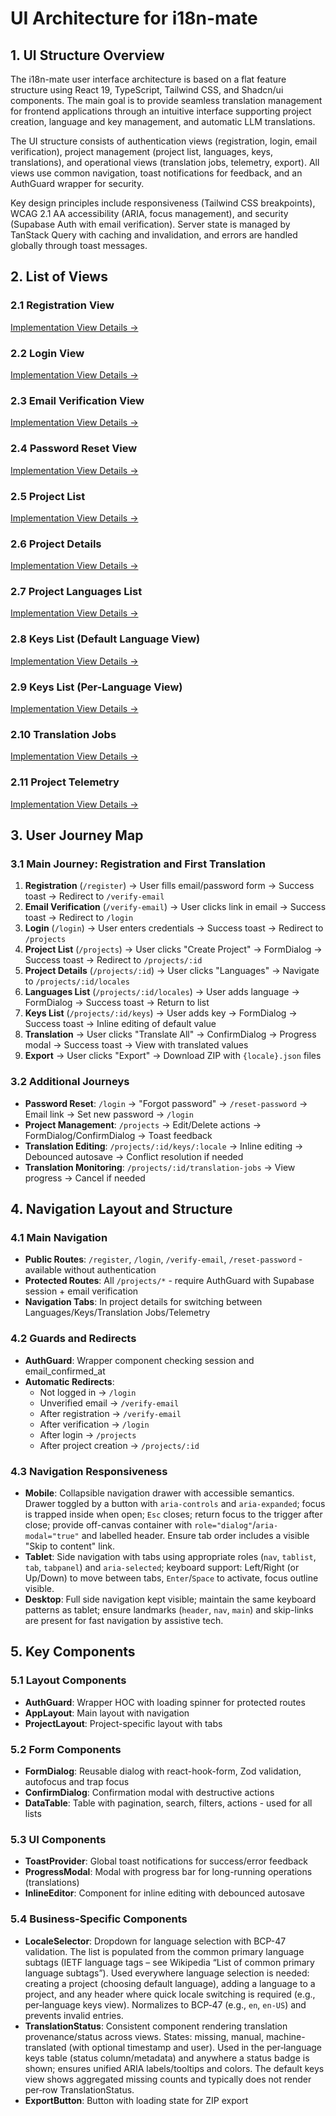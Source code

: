 # UI Architecture for i18n-mate

## 1. UI Structure Overview

The i18n-mate user interface architecture is based on a flat feature structure using React 19, TypeScript, Tailwind CSS, and Shadcn/ui components. The main goal is to provide seamless translation management for frontend applications through an intuitive interface supporting project creation, language and key management, and automatic LLM translations.

The UI structure consists of authentication views (registration, login, email verification), project management (project list, languages, keys, translations), and operational views (translation jobs, telemetry, export). All views use common navigation, toast notifications for feedback, and an AuthGuard wrapper for security.

Key design principles include responsiveness (Tailwind CSS breakpoints), WCAG 2.1 AA accessibility (ARIA, focus management), and security (Supabase Auth with email verification). Server state is managed by TanStack Query with caching and invalidation, and errors are handled globally through toast messages.

## 2. List of Views

### 2.1 Registration View

[Implementation View Details →](./views/1-registration-view.md)

### 2.2 Login View

[Implementation View Details →](./views/2-login-view.md)

### 2.3 Email Verification View

[Implementation View Details →](./views/3-email-verification-view.md)

### 2.4 Password Reset View

[Implementation View Details →](./views/4-password-reset-view.md)

### 2.5 Project List

[Implementation View Details →](./views/5-project-list.md)

### 2.6 Project Details

[Implementation View Details →](./views/6-project-details.md)

### 2.7 Project Languages List

[Implementation View Details →](./views/7-project-languages-list.md)

### 2.8 Keys List (Default Language View)

[Implementation View Details →](./views/8-keys-list-default-view.md)

### 2.9 Keys List (Per-Language View)

[Implementation View Details →](./views/9-keys-list-per-language-view.md)

### 2.10 Translation Jobs

[Implementation View Details →](./views/10-translation-jobs.md)

### 2.11 Project Telemetry

[Implementation View Details →](./views/11-project-telemetry.md)

## 3. User Journey Map

### 3.1 Main Journey: Registration and First Translation

1. **Registration** (`/register`) → User fills email/password form → Success toast → Redirect to `/verify-email`
2. **Email Verification** (`/verify-email`) → User clicks link in email → Success toast → Redirect to `/login`
3. **Login** (`/login`) → User enters credentials → Success toast → Redirect to `/projects`
4. **Project List** (`/projects`) → User clicks "Create Project" → FormDialog → Success toast → Redirect to `/projects/:id`
5. **Project Details** (`/projects/:id`) → User clicks "Languages" → Navigate to `/projects/:id/locales`
6. **Languages List** (`/projects/:id/locales`) → User adds language → FormDialog → Success toast → Return to list
7. **Keys List** (`/projects/:id/keys`) → User adds key → FormDialog → Success toast → Inline editing of default value
8. **Translation** → User clicks "Translate All" → ConfirmDialog → Progress modal → Success toast → View with translated values
9. **Export** → User clicks "Export" → Download ZIP with `{locale}.json` files

### 3.2 Additional Journeys

- **Password Reset**: `/login` → "Forgot password" → `/reset-password` → Email link → Set new password → `/login`
- **Project Management**: `/projects` → Edit/Delete actions → FormDialog/ConfirmDialog → Toast feedback
- **Translation Editing**: `/projects/:id/keys/:locale` → Inline editing → Debounced autosave → Conflict resolution if needed
- **Translation Monitoring**: `/projects/:id/translation-jobs` → View progress → Cancel if needed

## 4. Navigation Layout and Structure

### 4.1 Main Navigation

- **Public Routes**: `/register`, `/login`, `/verify-email`, `/reset-password` - available without authentication
- **Protected Routes**: All `/projects/*` - require AuthGuard with Supabase session + email verification
- **Navigation Tabs**: In project details for switching between Languages/Keys/Translation Jobs/Telemetry

### 4.2 Guards and Redirects

- **AuthGuard**: Wrapper component checking session and email_confirmed_at
- **Automatic Redirects**:
  - Not logged in → `/login`
  - Unverified email → `/verify-email`
  - After registration → `/verify-email`
  - After verification → `/login`
  - After login → `/projects`
  - After project creation → `/projects/:id`

### 4.3 Navigation Responsiveness

- **Mobile**: Collapsible navigation drawer with accessible semantics. Drawer toggled by a button with `aria-controls` and `aria-expanded`; focus is trapped inside when open; `Esc` closes; return focus to the trigger after close; provide off-canvas container with `role="dialog"`/`aria-modal="true"` and labelled header. Ensure tab order includes a visible "Skip to content" link.
- **Tablet**: Side navigation with tabs using appropriate roles (`nav`, `tablist`, `tab`, `tabpanel`) and `aria-selected`; keyboard support: Left/Right (or Up/Down) to move between tabs, `Enter`/`Space` to activate, focus outline visible.
- **Desktop**: Full side navigation kept visible; maintain the same keyboard patterns as tablet; ensure landmarks (`header`, `nav`, `main`) and skip-links are present for fast navigation by assistive tech.

## 5. Key Components

### 5.1 Layout Components

- **AuthGuard**: Wrapper HOC with loading spinner for protected routes
- **AppLayout**: Main layout with navigation
- **ProjectLayout**: Project-specific layout with tabs

### 5.2 Form Components

- **FormDialog**: Reusable dialog with react-hook-form, Zod validation, autofocus and trap focus
- **ConfirmDialog**: Confirmation modal with destructive actions
- **DataTable**: Table with pagination, search, filters, actions - used for all lists

### 5.3 UI Components

- **ToastProvider**: Global toast notifications for success/error feedback
- **ProgressModal**: Modal with progress bar for long-running operations (translations)
- **InlineEditor**: Component for inline editing with debounced autosave

### 5.4 Business-Specific Components

- **LocaleSelector**: Dropdown for language selection with BCP-47 validation. The list is populated from the common primary language subtags (IETF language tags – see Wikipedia “List of common primary language subtags”). Used everywhere language selection is needed: creating a project (choosing default language), adding a language to a project, and any header where quick locale switching is required (e.g., per‑language keys view). Normalizes to BCP‑47 (e.g., `en`, `en-US`) and prevents invalid entries.
- **TranslationStatus**: Consistent component rendering translation provenance/status across views. States: missing, manual, machine-translated (with optional timestamp and user). Used in the per‑language keys table (status column/metadata) and anywhere a status badge is shown; ensures unified ARIA labels/tooltips and colors. The default keys view shows aggregated missing counts and typically does not render per‑row TranslationStatus.
- **ExportButton**: Button with loading state for ZIP export
